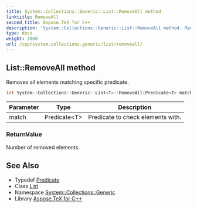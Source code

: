 ```yaml
---
title: System::Collections::Generic::List::RemoveAll method
linktitle: RemoveAll
second_title: Aspose.TeX for C++
description: 'System::Collections::Generic::List::RemoveAll method. Removes all elements matching specific predicate in C++.'
type: docs
weight: 3800
url: /cpp/system.collections.generic/list/removeall/
---
```

## List::RemoveAll method


Removes all elements matching specific predicate.

```cpp
int System::Collections::Generic::List<T>::RemoveAll(Predicate<T> match)
```


| Parameter | Type | Description |
| --- | --- | --- |
| match | Predicate\<T\> | Predicate to check elements with. |

### ReturnValue

Number of removed elements.

## See Also

* Typedef [Predicate](../../../system/predicate/)
* Class [List](../)
* Namespace [System::Collections::Generic](../../)
* Library [Aspose.TeX for C++](../../../)
